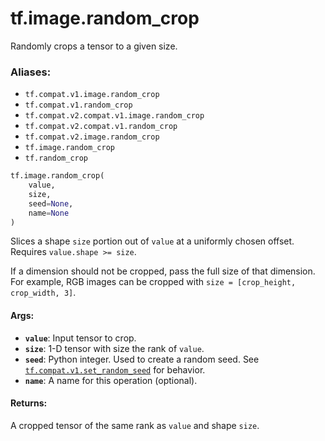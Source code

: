 <div itemscope itemtype="http://developers.google.com/ReferenceObject">
<meta itemprop="name" content="tf.image.random_crop" />
<meta itemprop="path" content="Stable" />
</div>

# tf.image.random_crop

Randomly crops a tensor to a given size.

### Aliases:

* `tf.compat.v1.image.random_crop`
* `tf.compat.v1.random_crop`
* `tf.compat.v2.compat.v1.image.random_crop`
* `tf.compat.v2.compat.v1.random_crop`
* `tf.compat.v2.image.random_crop`
* `tf.image.random_crop`
* `tf.random_crop`

``` python
tf.image.random_crop(
    value,
    size,
    seed=None,
    name=None
)
```

<!-- Placeholder for "Used in" -->

Slices a shape `size` portion out of `value` at a uniformly chosen offset.
Requires `value.shape >= size`.

If a dimension should not be cropped, pass the full size of that dimension.
For example, RGB images can be cropped with
`size = [crop_height, crop_width, 3]`.

#### Args:


* <b>`value`</b>: Input tensor to crop.
* <b>`size`</b>: 1-D tensor with size the rank of `value`.
* <b>`seed`</b>: Python integer. Used to create a random seed. See
  <a href="../../tf/random/set_random_seed.md"><code>tf.compat.v1.set_random_seed</code></a>
  for behavior.
* <b>`name`</b>: A name for this operation (optional).


#### Returns:

A cropped tensor of the same rank as `value` and shape `size`.

